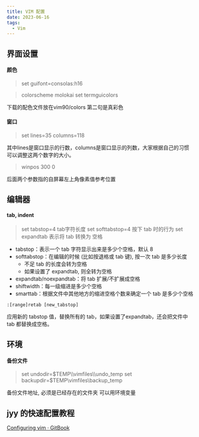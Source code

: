 ```yaml
---
title: VIM 配置
date: 2023-06-16
tags:
  - Vim
---
```



## 界面设置
#### 颜色
>set guifont=consolas:h16

>colorscheme molokai
>set termguicolors

下载的配色文件放在vim90/colors
第二句是真彩色



#### 窗口
>set lines=35 columns=118

其中lines是窗口显示的行数，columns是窗口显示的列数，大家根据自己的习惯可以调整这两个数字的大小。

>winpos 300 0

后面两个参数指的自屏幕左上角像素值参考位置

## 编辑器
#### tab, indent
> set tabstop=4 tab字符长度
> set softtabstop=4 按下 tab 时的行为
> set expandtab 表示将 tab 转换为 空格

- tabstop：表示一个 tab 字符显示出来是多少个空格，默认 8  
- softtabstop：在编辑的时候 (比如按退格或 tab 键), 按一次 tab 是多少长度
    - 不足 tab 的长度会转为空格
    - 如果设置了 expandtab, 则全转为空格
- expandtab/noexpandtab：将 tab 扩展/不扩展成空格  
- shiftwidth：每一级缩进是多少个空格  
- smarttab：根据文件中其他地方的缩进空格个数来确定一个 tab 是多少个空格

```
:[range]retab [new_tabstop]
```
应用新的 tabstop 值，替换所有的 tab，如果设置了expandtab，还会把文件中 tab 都替换成空格。

## 环境
#### 备份文件
>set undodir=$TEMP\\vimfiles\\undo_temp
>set backupdir=$TEMP\\vimfiles\\backup_temp

备份文件地址, 必须是已经存在的文件夹
可以用环境变量

## jyy 的快速配置教程
[Configuring vim · GitBook](https://nju-projectn.github.io/ics-pa-gitbook/ics2024/0.4.html)
